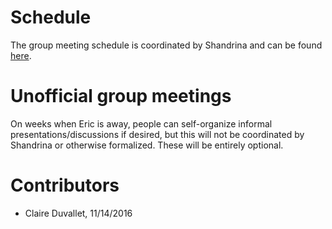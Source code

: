 # Schedule

The group meeting schedule is coordinated by Shandrina and can be found
[here](https://docs.google.com/spreadsheets/d/17K3eK_GNoXbfFCrVFLCtRt8-y-yPYsn6nRgP5LRPi04/edit?usp=sharing).

# Unofficial group meetings

On weeks when Eric is away, people can self-organize informal presentations/discussions if desired,
but this will not be coordinated by Shandrina or otherwise formalized. These will be entirely optional.

# Contributors
- Claire Duvallet, 11/14/2016
